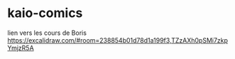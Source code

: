 # kaio-comics 
lien vers les cours de Boris
https://excalidraw.com/#room=238854b01d78d1a199f3,TZzAXh0pSMi7zkpYmjzR5A
